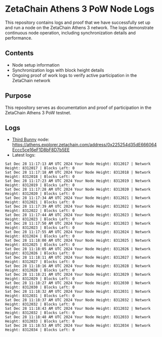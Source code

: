 # ZetaChain Athens 3 PoW Node Logs
This repository contains logs and proof that we have successfully set up and run a node on the ZetaChain Athens 3 network. The logs demonstrate continuous node operation, including synchronization details and performance.

## Contents
- Node setup information
- Synchronization logs with block height details
- Ongoing proof of work logs to verify active participation in the ZetaChain network

## Purpose
This repository serves as documentation and proof of participation in the ZetaChain Athens 3 PoW testnet.

## Logs

- [Third Bunny](https://thirdbunny.xyz/) node: https://athens.explorer.zetachain.com/address/0x225254d35dE666064Eccc5ce16eF1D8bF8D7b5EE
- Latest logs:
```
Sat Dec 28 11:17:13 AM UTC 2024 Your Node Height: 8312017 | Network Height: 8312017 | Blocks Left: 0
Sat Dec 28 11:17:18 AM UTC 2024 Your Node Height: 8312018 | Network Height: 8312018 | Blocks Left: 0
Sat Dec 28 11:17:23 AM UTC 2024 Your Node Height: 8312019 | Network Height: 8312019 | Blocks Left: 0
Sat Dec 28 11:17:28 AM UTC 2024 Your Node Height: 8312020 | Network Height: 8312020 | Blocks Left: 0
Sat Dec 28 11:17:34 AM UTC 2024 Your Node Height: 8312021 | Network Height: 8312021 | Blocks Left: 0
Sat Dec 28 11:17:39 AM UTC 2024 Your Node Height: 8312022 | Network Height: 8312022 | Blocks Left: 0
Sat Dec 28 11:17:44 AM UTC 2024 Your Node Height: 8312023 | Network Height: 8312023 | Blocks Left: 0
Sat Dec 28 11:17:50 AM UTC 2024 Your Node Height: 8312023 | Network Height: 8312023 | Blocks Left: 0
Sat Dec 28 11:17:55 AM UTC 2024 Your Node Height: 8312024 | Network Height: 8312024 | Blocks Left: 0
Sat Dec 28 11:18:00 AM UTC 2024 Your Node Height: 8312025 | Network Height: 8312025 | Blocks Left: 0
Sat Dec 28 11:18:05 AM UTC 2024 Your Node Height: 8312026 | Network Height: 8312026 | Blocks Left: 0
Sat Dec 28 11:18:11 AM UTC 2024 Your Node Height: 8312027 | Network Height: 8312027 | Blocks Left: 0
Sat Dec 28 11:18:16 AM UTC 2024 Your Node Height: 8312028 | Network Height: 8312028 | Blocks Left: 0
Sat Dec 28 11:18:21 AM UTC 2024 Your Node Height: 8312029 | Network Height: 8312029 | Blocks Left: 0
Sat Dec 28 11:18:27 AM UTC 2024 Your Node Height: 8312030 | Network Height: 8312030 | Blocks Left: 0
Sat Dec 28 11:18:32 AM UTC 2024 Your Node Height: 8312031 | Network Height: 8312031 | Blocks Left: 0
Sat Dec 28 11:18:37 AM UTC 2024 Your Node Height: 8312032 | Network Height: 8312032 | Blocks Left: 0
Sat Dec 28 11:18:43 AM UTC 2024 Your Node Height: 8312032 | Network Height: 8312032 | Blocks Left: 0
Sat Dec 28 11:18:48 AM UTC 2024 Your Node Height: 8312033 | Network Height: 8312033 | Blocks Left: 0
Sat Dec 28 11:18:53 AM UTC 2024 Your Node Height: 8312034 | Network Height: 8312034 | Blocks Left: 0
```
